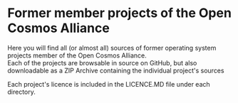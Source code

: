 # Former member projects of the Open Cosmos Alliance
Here you will find all (or almost all) sources of former operating system projects member of the Open Cosmos Alliance.  
Each of the projects are browsable in source on GitHub, but also downloadable as a ZIP Archive containing the individual project's sources

Each project's licence is included in the LICENCE.MD file under each directory.